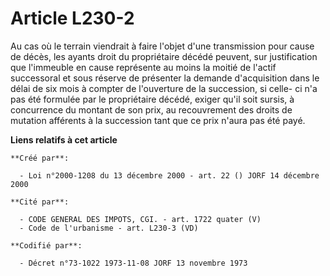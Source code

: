# Article L230-2

Au cas où le terrain viendrait à faire l'objet d'une transmission pour cause de décès, les ayants droit du propriétaire
décédé peuvent, sur justification que l'immeuble en cause représente au moins la moitié de l'actif successoral et sous
réserve de présenter la demande d'acquisition dans le délai de six mois à compter de l'ouverture de la succession, si celle-
ci n'a pas été formulée par le propriétaire décédé, exiger qu'il soit sursis, à concurrence du montant de son prix, au
recouvrement des droits de mutation afférents à la succession tant que ce prix n'aura pas été payé.

**Liens relatifs à cet article**

	**Créé par**:

	  - Loi n°2000-1208 du 13 décembre 2000 - art. 22 () JORF 14 décembre 2000

	**Cité par**:

	  - CODE GENERAL DES IMPOTS, CGI. - art. 1722 quater (V)
	  - Code de l'urbanisme - art. L230-3 (VD)

	**Codifié par**:

	  - Décret n°73-1022 1973-11-08 JORF 13 novembre 1973
